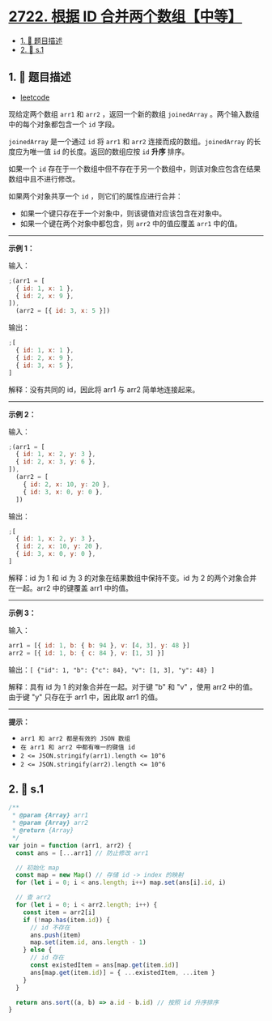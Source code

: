 # [2722. 根据 ID 合并两个数组【中等】](https://github.com/tnotesjs/TNotes.leetcode/tree/main/notes/2722.%20%E6%A0%B9%E6%8D%AE%20ID%20%E5%90%88%E5%B9%B6%E4%B8%A4%E4%B8%AA%E6%95%B0%E7%BB%84%E3%80%90%E4%B8%AD%E7%AD%89%E3%80%91)

<!-- region:toc -->

- [1. 📝 题目描述](#1--题目描述)
- [2. 🎯 s.1](#2--s1)

<!-- endregion:toc -->

## 1. 📝 题目描述

- [leetcode](https://leetcode.cn/problems/join-two-arrays-by-id)

现给定两个数组 `arr1` 和 `arr2` ，返回一个新的数组 `joinedArray` 。两个输入数组中的每个对象都包含一个 `id` 字段。

`joinedArray` 是一个通过 `id` 将 `arr1` 和 `arr2` 连接而成的数组。`joinedArray` 的长度应为唯一值 `id` 的长度。返回的数组应按 `id` **升序** 排序。

如果一个 `id` 存在于一个数组中但不存在于另一个数组中，则该对象应包含在结果数组中且不进行修改。

如果两个对象共享一个 `id` ，则它们的属性应进行合并：

- 如果一个键只存在于一个对象中，则该键值对应该包含在对象中。
- 如果一个键在两个对象中都包含，则 `arr2` 中的值应覆盖 `arr1` 中的值。

---

**示例 1：**

输入：

```js
;(arr1 = [
  { id: 1, x: 1 },
  { id: 2, x: 9 },
]),
  (arr2 = [{ id: 3, x: 5 }])
```

输出：

```js
;[
  { id: 1, x: 1 },
  { id: 2, x: 9 },
  { id: 3, x: 5 },
]
```

解释：没有共同的 id，因此将 arr1 与 arr2 简单地连接起来。

---

**示例 2：**

输入：

```js
;(arr1 = [
  { id: 1, x: 2, y: 3 },
  { id: 2, x: 3, y: 6 },
]),
  (arr2 = [
    { id: 2, x: 10, y: 20 },
    { id: 3, x: 0, y: 0 },
  ])
```

输出：

```js
;[
  { id: 1, x: 2, y: 3 },
  { id: 2, x: 10, y: 20 },
  { id: 3, x: 0, y: 0 },
]
```

解释：id 为 1 和 id 为 3 的对象在结果数组中保持不变。id 为 2 的两个对象合并在一起。arr2 中的键覆盖 arr1 中的值。

---

**示例 3：**

输入：

```js
arr1 = [{ id: 1, b: { b: 94 }, v: [4, 3], y: 48 }]
arr2 = [{ id: 1, b: { c: 84 }, v: [1, 3] }]
```

输出：`[ {"id": 1, "b": {"c": 84}, "v": [1, 3], "y": 48} ]`

解释：具有 id 为 1 的对象合并在一起。对于键 "b" 和 "v" ，使用 arr2 中的值。由于键 "y" 只存在于 arr1 中，因此取 arr1 的值。

---

**提示：**

- `arr1 和 arr2 都是有效的 JSON 数组`
- `在 arr1 和 arr2 中都有唯一的键值 id`
- `2 <= JSON.stringify(arr1).length <= 10^6`
- `2 <= JSON.stringify(arr2).length <= 10^6`

## 2. 🎯 s.1

```javascript
/**
 * @param {Array} arr1
 * @param {Array} arr2
 * @return {Array}
 */
var join = function (arr1, arr2) {
  const ans = [...arr1] // 防止修改 arr1

  // 初始化 map
  const map = new Map() // 存储 id -> index 的映射
  for (let i = 0; i < ans.length; i++) map.set(ans[i].id, i)

  // 查 arr2
  for (let i = 0; i < arr2.length; i++) {
    const item = arr2[i]
    if (!map.has(item.id)) {
      // id 不存在
      ans.push(item)
      map.set(item.id, ans.length - 1)
    } else {
      // id 存在
      const existedItem = ans[map.get(item.id)]
      ans[map.get(item.id)] = { ...existedItem, ...item }
    }
  }

  return ans.sort((a, b) => a.id - b.id) // 按照 id 升序排序
}
```
